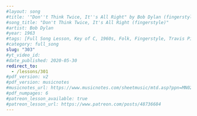 ```yaml
---
#layout: song
#title: '"Don''t Think Twice, It''s All Right" by Bob Dylan (fingerstyle version)'
#song_title: "Don't Think Twice, It's All Right (fingerstyle)"
#artist: Bob Dylan
#year: 1963
#tags: [Full Song Lesson, Key of C, 1960s, Folk, Fingerstyle, Travis Picking]
#category: full_song
slug: "303"
#yt_video_id:
#date_published: 2020-05-30
redirect_to:
  - /lessons/301
#pdf_version: v2
#pdf_version: musicnotes
#musicnotes_url: https://www.musicnotes.com/sheetmusic/mtd.asp?ppn=MN0235884
#pdf_numpages: 6
#patreon_lesson_available: true
#patreon_lesson_url: https://www.patreon.com/posts/48736684
---
```


<!-- patreon_lesson_available: true
patreon_lesson_url: https://www.patreon.com/posts/37472250 -->
